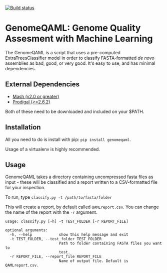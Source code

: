 [![Build status](https://travis-ci.org/OLC-LOC-Bioinformatics/GenomeQAML.svg?master)](https://travis-ci.org/OLC-LOC-Bioinformatics)
# GenomeQAML: Genome Quality Assesment with Machine Learning

The GenomeQAML is a script that uses a pre-computed ExtraTreesClassifier model in order to 
classify FASTA-formatted _de novo_ assemblies as bad, good, or very good. It's easy to use,
and has minimal dependencies.

## External Dependencies

- [Mash (v2.0 or greater)](https://github.com/marbl/mash)
- [Prodigal (>=2.6.2)](https://github.com/hyattpd/Prodigal)

Both of these need to be downloaded and included on your $PATH.

## Installation

All you need to do is install with pip: `pip install genomeqaml`. 

Usage of a virtualenv
is highly recommended.

## Usage

GenomeQAML takes a directory containing uncompressed fasta files as input - these will be classified and a
 report written to a CSV-formatted file for your inspection.

To run, type `classify.py -t /path/to/fasta/folder`

This will create a report, by default called `QAMLreport.csv`. You can change the name 
of the report with the `-r` argument.

```
usage: classify.py [-h] -t TEST_FOLDER [-r REPORT_FILE]

optional arguments:
  -h, --help            show this help message and exit
  -t TEST_FOLDER, --test_folder TEST_FOLDER
                        Path to folder containing FASTA files you want to
                        test.
  -r REPORT_FILE, --report_file REPORT_FILE
                        Name of output file. Default is QAMLreport.csv.

```